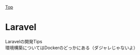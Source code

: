 [Top](README.md)

# Laravel
Laravelの開発Tips<br>
環境構築についてはDockerのどっかにある（ダジャレじゃないよ）

<!-- ## 一覧
- [入門](Docker/tutorial.md)
- [Dockerfile](Docker/AboutDockerfile.md)
- [DockerCompose](Docker/DockerCompose.md)
- [LAMP環境構築](Docker/LAMP.md)
- [Laravel環境構築](Docker/Laravel.md) -->
